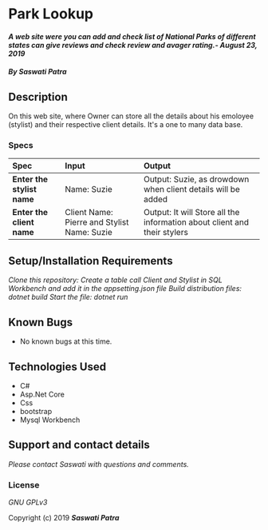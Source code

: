 # Park Lookup

#### _A web site were you can add and check list of National Parks of different states can give reviews and check review and avager rating.- August 23, 2019_

#### _By **Saswati Patra**_

## Description

On this web site, where Owner can store all the details about his emoloyee (stylist) and their respective client details. It's a one to many data base.
### Specs
| Spec | Input | Output |
| :-------------     | :------------- | :------------- |
| **Enter the stylist name** | Name: Suzie | Output: Suzie, as drowdown when client details will be added|
| **Enter the client name** |Client Name: Pierre and Stylist Name: Suzie | Output: It will Store all the information about client and their stylers|

## Setup/Installation Requirements
*_Clone this repository:_*
*_Create a table call Client and Stylist in SQL Workbench and add it in the appsetting.json file_*
*_Build distribution files: dotnet build_*
*_Start the file: dotnet run_*


## Known Bugs
* No known bugs at this time.

## Technologies Used
* C#
* Asp.Net Core
* Css
* bootstrap
* Mysql Workbench

## Support and contact details

_Please contact  Saswati with questions and comments._

### License

*GNU GPLv3*

Copyright (c) 2019 **_Saswati Patra_**
